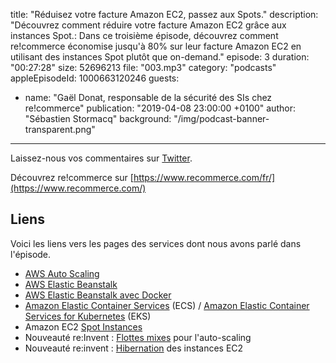 title: "Réduisez votre facture Amazon EC2, passez aux Spots."
description: "Découvrez comment réduire votre facture Amazon EC2 grâce aux instances Spot.: Dans ce troisième épisode, découvrez comment re!commerce économise jusqu'à 80% sur leur facture Amazon EC2 en utilisant des instances Spot plutôt que on-demand."
episode: 3
duration: "00:27:28"
size: 52696213
file: "003.mp3"
category: "podcasts"
appleEpisodeId: 1000663120246
guests:
  - name: "Gaël Donat, responsable de la sécurité des SIs chez re!commerce"
publication: "2019-04-08 23:00:00 +0100"
author: "Sébastien Stormacq"
background: "/img/podcast-banner-transparent.png"
---

Laissez-nous vos commentaires sur [Twitter](https://twitter.com/sebsto).

Découvrez re!commerce sur [https://www.recommerce.com/fr/](https://www.recommerce.com/)

## Liens

Voici les liens vers les pages des services dont nous avons parlé dans l'épisode.

- [AWS Auto Scaling](https://aws.amazon.com/autoscaling/)
- [AWS Elastic Beanstalk](https://aws.amazon.com/elasticbeanstalk/)
- [AWS Elastic Beanstalk avec Docker](https://docs.aws.amazon.com/elasticbeanstalk/latest/dg/create_deploy_docker.html)
- [Amazon Elastic Container Services](https://aws.amazon.com/ecs/) (ECS) / [Amazon Elastic Container Services for Kubernetes](https://aws.amazon.com/eks/) (EKS)
- Amazon EC2 [Spot Instances](https://docs.aws.amazon.com/AWSEC2/latest/UserGuide/using-spot-instances.html)
- Nouveauté re:Invent : [Flottes mixes](https://aws.amazon.com/blogs/aws/new-ec2-auto-scaling-groups-with-multiple-instance-types-purchase-options/) pour l'auto-scaling 
- Nouveauté re:invent : [Hibernation](https://aws.amazon.com/blogs/aws/new-hibernate-your-ec2-instances/) des instances EC2
